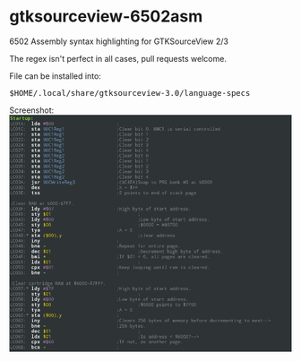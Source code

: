 gtksourceview-6502asm
=====================

6502 Assembly syntax highlighting for GTKSourceView 2/3

The regex isn't perfect in all cases, pull requests welcome.

File can be installed into: <pre>$HOME/.local/share/gtksourceview-3.0/language-specs</pre>

Screenshot:
![](/screenshot.png)

